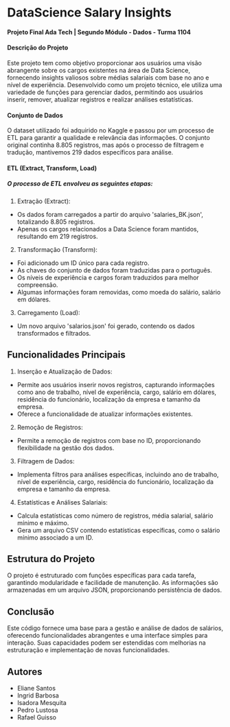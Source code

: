 
# DataScience Salary Insights
#### Projeto Final Ada Tech | Segundo Módulo - Dados - Turma 1104


#### Descrição do Projeto
Este projeto tem como objetivo proporcionar aos usuários uma visão abrangente sobre os cargos existentes na área de Data Science, fornecendo insights valiosos sobre médias salariais com base no ano e nível de experiência. Desenvolvido como um projeto técnico, ele utiliza uma variedade de funções para gerenciar dados, permitindo aos usuários inserir, remover, atualizar registros e realizar análises estatísticas.

#### Conjunto de Dados
O dataset utilizado foi adquirido no Kaggle e passou por um processo de ETL para garantir a qualidade e relevância das informações. O conjunto original continha 8.805 registros, mas após o processo de filtragem e tradução, mantivemos 219 dados específicos para análise.

#### ETL (Extract, Transform, Load)
#####  O processo de ETL envolveu as seguintes etapas:

1. Extração (Extract):
* Os dados foram carregados a partir do arquivo 'salaries_BK.json', totalizando 8.805 registros.
* Apenas os cargos relacionados a Data Science foram mantidos, resultando em 219 registros.


2. Transformação (Transform):
* Foi adicionado um ID único para cada registro.
* As chaves do conjunto de dados foram traduzidas para o português.
* Os níveis de experiência e cargos foram traduzidos para melhor compreensão.
* Algumas informações foram removidas, como moeda do salário, salário em dólares.

3. Carregamento (Load):
* Um novo arquivo 'salarios.json' foi gerado, contendo os dados transformados e filtrados.


## Funcionalidades Principais

1. Inserção e Atualização de Dados:

* Permite aos usuários inserir novos registros, capturando informações como ano de trabalho, nível de experiência, cargo, salário em dólares, residência do funcionário, localização da empresa e tamanho da empresa.
* Oferece a funcionalidade de atualizar informações existentes.

2. Remoção de Registros:

* Permite a remoção de registros com base no ID, proporcionando flexibilidade na gestão dos dados.

3. Filtragem de Dados:

* Implementa filtros para análises específicas, incluindo ano de trabalho, nível de experiência, cargo, residência do funcionário, localização da empresa e tamanho da empresa.

4. Estatísticas e Análises Salariais:

* Calcula estatísticas como número de registros, média salarial, salário mínimo e máximo.
* Gera um arquivo CSV contendo estatísticas específicas, como o salário mínimo associado a um ID.

## Estrutura do Projeto
O projeto é estruturado com funções específicas para cada tarefa, garantindo modularidade e facilidade de manutenção. As informações são armazenadas em um arquivo JSON, proporcionando persistência de dados.

## Conclusão
Este código fornece uma base para a gestão e análise de dados de salários, oferecendo funcionalidades abrangentes e uma interface simples para interação. Suas capacidades podem ser estendidas com melhorias na estruturação e implementação de novas funcionalidades.


## Autores

* Eliane Santos
* Ingrid Barbosa
* Isadora Mesquita
* Pedro Lustosa
* Rafael Guisso


